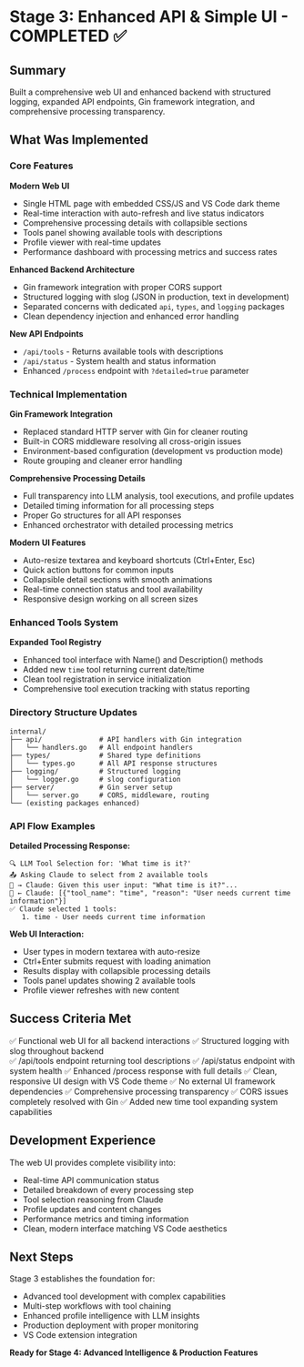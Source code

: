 # Stage 3: Enhanced API & Simple UI - COMPLETED ✅

## Summary

Built a comprehensive web UI and enhanced backend with structured logging, expanded API endpoints, Gin framework integration, and comprehensive processing transparency.

## What Was Implemented

### Core Features

**Modern Web UI**
- Single HTML page with embedded CSS/JS and VS Code dark theme
- Real-time interaction with auto-refresh and live status indicators
- Comprehensive processing details with collapsible sections
- Tools panel showing available tools with descriptions
- Profile viewer with real-time updates
- Performance dashboard with processing metrics and success rates

**Enhanced Backend Architecture**
- Gin framework integration with proper CORS support
- Structured logging with slog (JSON in production, text in development)
- Separated concerns with dedicated `api`, `types`, and `logging` packages
- Clean dependency injection and enhanced error handling

**New API Endpoints**
- `/api/tools` - Returns available tools with descriptions
- `/api/status` - System health and status information
- Enhanced `/process` endpoint with `?detailed=true` parameter

### Technical Implementation

**Gin Framework Integration**
- Replaced standard HTTP server with Gin for cleaner routing
- Built-in CORS middleware resolving all cross-origin issues
- Environment-based configuration (development vs production mode)
- Route grouping and cleaner error handling

**Comprehensive Processing Details**
- Full transparency into LLM analysis, tool executions, and profile updates
- Detailed timing information for all processing steps
- Proper Go structures for all API responses
- Enhanced orchestrator with detailed processing metrics

**Modern UI Features**
- Auto-resize textarea and keyboard shortcuts (Ctrl+Enter, Esc)
- Quick action buttons for common inputs
- Collapsible detail sections with smooth animations
- Real-time connection status and tool availability
- Responsive design working on all screen sizes

### Enhanced Tools System

**Expanded Tool Registry**
- Enhanced tool interface with Name() and Description() methods
- Added new `time` tool returning current date/time
- Clean tool registration in service initialization
- Comprehensive tool execution tracking with status reporting

### Directory Structure Updates

```
internal/
├── api/              # API handlers with Gin integration
│   └── handlers.go   # All endpoint handlers
├── types/            # Shared type definitions
│   └── types.go      # All API response structures
├── logging/          # Structured logging
│   └── logger.go     # slog configuration
├── server/           # Gin server setup
│   └── server.go     # CORS, middleware, routing
└── (existing packages enhanced)
```

### API Flow Examples

**Detailed Processing Response:**
```
🔍 LLM Tool Selection for: 'What time is it?'
📤 Asking Claude to select from 2 available tools
🤖 → Claude: Given this user input: "What time is it?"...
🤖 ← Claude: [{"tool_name": "time", "reason": "User needs current time information"}]
✅ Claude selected 1 tools:
   1. time - User needs current time information
```

**Web UI Interaction:**
- User types in modern textarea with auto-resize
- Ctrl+Enter submits request with loading animation
- Results display with collapsible processing details
- Tools panel updates showing 2 available tools
- Profile viewer refreshes with new content

## Success Criteria Met

✅ Functional web UI for all backend interactions
✅ Structured logging with slog throughout backend  
✅ /api/tools endpoint returning tool descriptions
✅ /api/status endpoint with system health
✅ Enhanced /process response with full details
✅ Clean, responsive UI design with VS Code theme
✅ No external UI framework dependencies
✅ Comprehensive processing transparency
✅ CORS issues completely resolved with Gin
✅ Added new time tool expanding system capabilities

## Development Experience

The web UI provides complete visibility into:
- Real-time API communication status
- Detailed breakdown of every processing step
- Tool selection reasoning from Claude
- Profile updates and content changes
- Performance metrics and timing information
- Clean, modern interface matching VS Code aesthetics

## Next Steps

Stage 3 establishes the foundation for:
- Advanced tool development with complex capabilities
- Multi-step workflows with tool chaining
- Enhanced profile intelligence with LLM insights
- Production deployment with proper monitoring
- VS Code extension integration

**Ready for Stage 4: Advanced Intelligence & Production Features**
